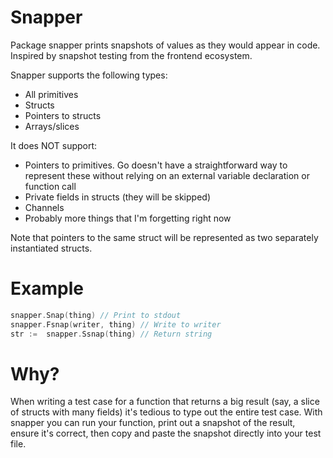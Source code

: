 # Snapper

Package snapper prints snapshots of values as they would appear in code. Inspired by snapshot testing from the frontend ecosystem.

Snapper supports the following types:

* All primitives
* Structs
* Pointers to structs
* Arrays/slices

It does NOT support:

* Pointers to primitives. Go doesn't have a straightforward way to represent these without relying on an external variable declaration or function call
* Private fields in structs (they will be skipped)
* Channels
* Probably more things that I'm forgetting right now

Note that pointers to the same struct will be represented as two separately instantiated
structs.

# Example

```go
snapper.Snap(thing) // Print to stdout
snapper.Fsnap(writer, thing) // Write to writer
str :=  snapper.Ssnap(thing) // Return string
```

# Why?

When writing a test case for a function that returns a big result (say, a slice of structs with
many fields) it's tedious to type out the entire test case. With snapper you can run your function,
print out a snapshot of the result, ensure it's correct, then copy and paste the snapshot directly
into your test file.
